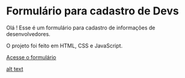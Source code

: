 # Formulário para cadastro de Devs

Olá ! Esse é um formulário para cadastro de informações de desenvolvedores. 

O projeto foi feito em HTML, CSS e JavaScript. 

[Acesse o formulário](file:///D:/Projetos/formulario/formulario.html)

[alt text](assets/formulario.gif)